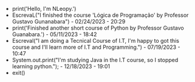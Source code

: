 - print('Hello, I'm NLeopy.')
- EscrevaL("I finished the course 'Lógica de Programação' by Professor Gustavo Gunanabara") - 02/24/2023 - 20:29
- print('Finished another short course of Python by Professor Gustavo Guanabara.') - 05/11/2023 - 18:42
- Escreval("I am doing a Tecnical Course of I.T, I'm happy to got this course and I'll learn more of I.T and Programming.") - 07/19/2023 - 10:47
- System.out.print("I'm studying Java in the I.T course, so I stopped learning python."); - 12/18/2023 - 19:01
- exit()
<!---
NLeopy/NLeopy is a ✨ special ✨ repository because its `README.md` (this file) appears on your GitHub profile.
You can click the Preview link to take a look at your changes.
--->
